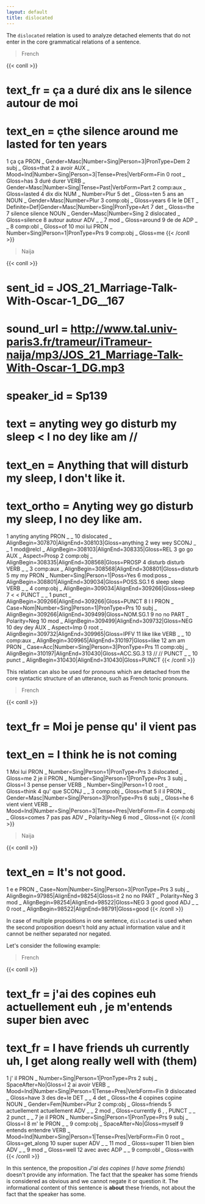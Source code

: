 ```yaml
---
layout: default
title: dislocated
---
```


The `dislocated` relation is used to analyze detached elements that do not enter in the core grammatical relations of a sentence.

>French

{{< conll >}}
# text_fr = ça a duré dix ans le silence autour de moi
# text_en = çthe silence around me lasted for ten years
1	ça	ça	PRON	_	Gender=Masc|Number=Sing|Person=3|PronType=Dem	2	subj	_	Gloss=that
2	a	avoir	AUX	_	Mood=Ind|Number=Sing|Person=3|Tense=Pres|VerbForm=Fin	0	root	_	Gloss=has
3	duré	durer	VERB	_	Gender=Masc|Number=Sing|Tense=Past|VerbForm=Part	2	comp:aux	_	Gloss=lasted
4	dix	dix	NUM	_	Number=Plur	5	det	_	Gloss=ten
5	ans	an	NOUN	_	Gender=Masc|Number=Plur	3	comp:obj	_	Gloss=years
6	le	le	DET	_	Definite=Def|Gender=Masc|Number=Sing|PronType=Art	7	det	_	Gloss=the
7	silence	silence	NOUN	_	Gender=Masc|Number=Sing	2	dislocated	_	Gloss=silence
8	autour	autour	ADV	_	_	7	mod	_	Gloss=around
9	de	de	ADP	_	_	8	comp:obl	_	Gloss=of
10	moi	lui	PRON	_	Number=Sing|Person=1|PronType=Prs	9	comp:obj	_	Gloss=me
{{< /conll >}}

>Naija

{{< conll >}}
# sent_id = JOS_21_Marriage-Talk-With-Oscar-1_DG__167
# sound_url = http://www.tal.univ-paris3.fr/trameur/iTrameur-naija/mp3/JOS_21_Marriage-Talk-With-Oscar-1_DG.mp3
# speaker_id = Sp139
# text = anyting wey go disturb my sleep < I no dey like am //
# text_en = Anything that will disturb my sleep, I don't like it.
# text_ortho = Anyting wey go disturb my sleep, I no dey like am.
1	anyting	anyting	PRON	_	_	10	dislocated	_	AlignBegin=307870|AlignEnd=308103|Gloss=anything
2	wey	wey	SCONJ	_	_	1	mod@relcl	_	AlignBegin=308103|AlignEnd=308335|Gloss=REL
3	go	go	AUX	_	Aspect=Prosp	2	comp:obj	_	AlignBegin=308335|AlignEnd=308568|Gloss=PROSP
4	disturb	disturb	VERB	_	_	3	comp:aux	_	AlignBegin=308568|AlignEnd=308801|Gloss=disturb
5	my	my	PRON	_	Number=Sing|Person=1|Poss=Yes	6	mod:poss	_	AlignBegin=308801|AlignEnd=309034|Gloss=POSS.SG.1
6	sleep	sleep	VERB	_	_	4	comp:obj	_	AlignBegin=309034|AlignEnd=309266|Gloss=sleep
7	<	<	PUNCT	_	_	1	punct	_	AlignBegin=309266|AlignEnd=309266|Gloss=PUNCT
8	I	I	PRON	_	Case=Nom|Number=Sing|Person=1|PronType=Prs	10	subj	_	AlignBegin=309266|AlignEnd=309499|Gloss=NOM.SG.1
9	no	no	PART	_	Polarity=Neg	10	mod	_	AlignBegin=309499|AlignEnd=309732|Gloss=NEG
10	dey	dey	AUX	_	Aspect=Imp	0	root	_	AlignBegin=309732|AlignEnd=309965|Gloss=IPFV
11	like	like	VERB	_	_	10	comp:aux	_	AlignBegin=309965|AlignEnd=310197|Gloss=like
12	am	am	PRON	_	Case=Acc|Number=Sing|Person=3|PronType=Prs	11	comp:obj	_	AlignBegin=310197|AlignEnd=310430|Gloss=ACC.SG.3
13	//	//	PUNCT	_	_	10	punct	_	AlignBegin=310430|AlignEnd=310430|Gloss=PUNCT
{{< /conll >}}

This relation can also be used for pronouns which are detached from the core syntactic structure of an utterance, such as French tonic pronouns.

>French

{{< conll >}}
# text_fr = Moi je pense qu' il vient pas
# text_en = I think he is not coming
1	Moi	lui	PRON	_	Number=Sing|Person=1|PronType=Prs	3	dislocated	_	Gloss=me
2	je	il	PRON	_	Number=Sing|Person=1|PronType=Prs	3	subj	_	Gloss=I
3	pense	penser	VERB	_	Number=Sing|Person=1	0	root	_	Gloss=think
4	qu'	que	SCONJ	_	_	3	comp:obj	_	Gloss=that
5	il	il	PRON	_	Gender=Masc|Number=Sing|Person=3|PronType=Prs	6	subj	_	Gloss=he
6	vient	vient	VERB	_	Mood=Ind|Number=Sing|Person=3|Tense=Pres|VerbForm=Fin	4	comp:obj	_	Gloss=comes
7	pas	pas	ADV	_	Polarity=Neg	6	mod	_	Gloss=not
{{< /conll >}}

>Naija

{{< conll >}}
# text_en = It's not good.
1	e	e	PRON	_	Case=Nom|Number=Sing|Person=3|PronType=Prs	3	subj	_	AlignBegin=97985|AlignEnd=98254|Gloss=it
2	no	no	PART	_	Polarity=Neg	3	mod	_	AlignBegin=98254|AlignEnd=98522|Gloss=NEG
3	good	good	ADJ	_	_	0	root	_	AlignBegin=98522|AlignEnd=98791|Gloss=good
{{< /conll >}}

In case of multiple propositions in one sentence, `dislocated` is used when the second proposition doesn't hold any actual information value and it cannot be neither separated nor negated.

Let's consider the following example:

>French

{{< conll >}}
# text_fr = j'ai des copines euh actuellement euh , je m'entends super bien avec
# text_fr = I have friends uh currently uh, I get along really well with (them)
1	j'	il	PRON	_	Number=Sing|Person=1|PronType=Prs	2	subj	_	SpaceAfter=No|Gloss=I
2	ai	avoir	VERB	_	Mood=Ind|Number=Sing|Person=1|Tense=Pres|VerbForm=Fin	9	dislocated	_	Gloss=have
3	des	de+le	DET	_	_	4	det	_	Gloss=the
4	copines	copine	NOUN	_	Gender=Fem|Number=Plur	2	comp:obj	_	Gloss=friends
5	actuellement	actuellement	ADV	_	_	2	mod	_	Gloss=currently
6	,	,	PUNCT	_	_	2	punct	_	_
7	je	il	PRON	_	Number=Sing|Person=1|PronType=Prs	9	subj	_	Gloss=I
8	m'	le	PRON	_	_	9	comp:obj	_	SpaceAfter=No|Gloss=myself
9	entends	entendre	VERB	_	Mood=Ind|Number=Sing|Person=1|Tense=Pres|VerbForm=Fin	0	root	_	Gloss=get_along
10	super	super	ADV	_	_	11	mod	_	Gloss=super
11	bien	bien	ADV	_	_	9	mod	_	Gloss=well
12	avec	avec	ADP	_	_	9	comp:obl	_	Gloss=with
{{< /conll >}}

In this sentence, the proposition *J'ai des copines* (*I have some friends*) doesn't provide any information. The fact that the speaker has some friends is considered as obvious and we cannot negate it or question it. The informational content of this sentence is **about** these friends, not about the fact that the speaker has some.

